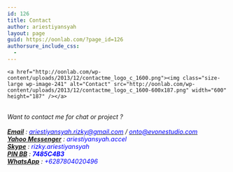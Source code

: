 ```yaml
---
id: 126
title: Contact
author: ariestiyansyah
layout: page
guid: https://oonlab.com/?page_id=126
authorsure_include_css:
  - 
---
```

    <a href="http://oonlab.com/wp-content/uploads/2013/12/contactme_logo_c_1600.png"><img class="size-large wp-image-241" alt="Contact" src="http://oonlab.com/wp-content/uploads/2013/12/contactme_logo_c_1600-600x187.png" width="600" height="187" /></a>

<address>
   
</address>

<address>
  Want to contact me for chat or project ?
</address>

<address>
   
</address>

<address>
  <span style="text-decoration: underline;"><strong>Email</strong></span> : <span style="color: #0000ff;"><a href="mailto:ariestiyansyah.rizky@gmail.com" target="_blank"><span style="color: #0000ff;">ariestiyansyah.rizky@gmail.com</span></a></span> / <span style="color: #0000ff;"><a href="mailto:onto@evonestudio.com" target="_blank"><span style="color: #0000ff;">onto@evonestudio.com</span></a></span>
</address>

<address>
  <span style="text-decoration: underline;"><strong>Yahoo Messenger</strong></span> : <span style="color: #0000ff;">ariestiyansyah.accel</span>
</address>

<address>
  <span style="text-decoration: underline;"><strong>Skype</strong></span> : <span style="color: #0000ff;">rizky.ariestiyansyah</span>
</address>

<address>
  <span style="text-decoration: underline;"><strong>PIN BB</strong></span> : <span style="color: #ff6600;"><strong><span style="color: #0000ff;">7485C4B3</span> </strong></span>
</address>

<address>
  <span style="text-decoration: underline;"><strong>WhatsApp</strong></span> : <span style="color: #0000ff;">+6287804020496</span>
</address>

<address>
   
</address>

<address>
   
</address>

<address>
   
</address>
